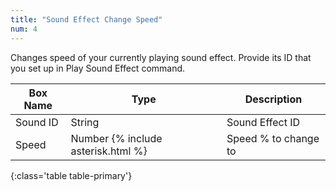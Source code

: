 ```yaml
---
title: "Sound Effect Change Speed"
num: 4
---
```


Changes speed of your currently playing sound effect. Provide its ID that you set up in Play Sound Effect command.

| Box Name | Type | Description | 
|-------|--------|--------|
|Sound ID|String|Sound Effect ID
|Speed|Number {% include asterisk.html %}|Speed % to change to
{:class='table table-primary'} 
